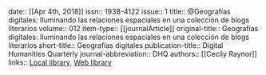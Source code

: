 date:: [[Apr 4th, 2018]]
issn:: 1938-4122
issue:: 1
title:: @Geografías digitales: Iluminando las relaciones espaciales en una colección de blogs literarios
volume:: 012
item-type:: [[journalArticle]]
original-title:: Geografías digitales: Iluminando las relaciones espaciales en una colección de blogs literarios
short-title:: Geografías digitales
publication-title:: Digital Humanities Quarterly
journal-abbreviation:: DHQ
authors:: [[Cecily Raynor]]
links:: [Local library](zotero://select/groups/2386895/items/GHX5K8LQ), [Web library](https://www.zotero.org/groups/2386895/items/GHX5K8LQ)
